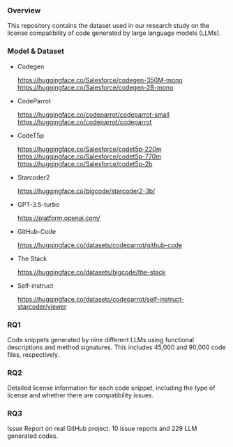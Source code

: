 ### Overview
This repository contains the dataset used in our research study on the license compatibility of code generated by large language models (LLMs). 

### Model & Dataset
- Codegen
    
    https://huggingface.co/Salesforce/codegen-350M-mono
    https://huggingface.co/Salesforce/codegen-2B-mono
- CodeParrot
    
    https://huggingface.co/codeparrot/codeparrot-small
    https://huggingface.co/codeparrot/codeparrot
- CodeT5p
    
    https://huggingface.co/Salesforce/codet5p-220m
    https://huggingface.co/Salesforce/codet5p-770m
    https://huggingface.co/Salesforce/codet5p-2b
- Starcoder2
    
    https://huggingface.co/bigcode/starcoder2-3b/
- GPT-3.5-turbo
    
    https://platform.openai.com/
- GitHub-Code
    
    https://huggingface.co/datasets/codeparrot/github-code
- The Stack
  
    https://huggingface.co/datasets/bigcode/the-stack
- Self-instruct

    https://huggingface.co/datasets/codeparrot/self-instruct-starcoder/viewer
### RQ1
Code snippets generated by nine different LLMs using functional descriptions and method signatures. This includes 45,000 and 90,000 code files, respectively.


### RQ2
Detailed license information for each code snippet, including the type of license and whether there are compatibility issues.

### RQ3
Issue Report on real GitHub project. 10 issue reports and 229 LLM generated codes.